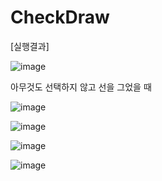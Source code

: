 # CheckDraw

[실행결과]

![image](https://user-images.githubusercontent.com/66067273/223933507-7557865a-fff5-444c-88ee-755597d2dfda.png)

아무것도 선택하지 않고 선을 그었을 때

![image](https://user-images.githubusercontent.com/66067273/223933518-c58e16e7-c1a2-48ee-9fdf-e672c9b1f657.png)

![image](https://user-images.githubusercontent.com/66067273/223933535-d571655a-00aa-49b2-8327-c6fb7dc83993.png)

![image](https://user-images.githubusercontent.com/66067273/223933542-eea4d041-5a9e-4080-8abf-f34d1606cfc9.png)

![image](https://user-images.githubusercontent.com/66067273/223933554-48e6625a-ee76-4642-99c3-b750fb16879d.png)
